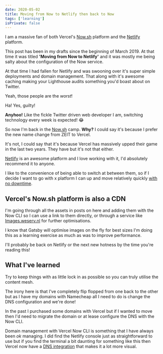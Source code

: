 ```yaml
---
date: 2020-05-02
title: Moving from Now to Netlify then back to Now
tags: ['learning']
isPrivate: false
---
```


<script>
  import Tweet from '$lib/components/tweet.svelte'
</script>

I am a massive fan of both Vercel's [Now.sh] platform and the
[Netlify] platform.

This post has been in my drafts since the beginning of March 2019. At
that time it was titled **'Moving from Now to Netlify'** and it was
mostly me being salty about the configuration of the Now service.

At that time I had fallen for Netlify and was swooning over it's super
simple deployments and domain management. That along with it's awesome
caching making your Lighthouse audits something you'd boast about on
Twitter.

Yeah, those people are the _worst_!

<Tweet tweetLink="spences10/status/1249078453506396160" />

Ha! Yes, guilty!

**Anyhoo!** Like the fickle Twitter driven web developer I am,
switching technology every week is expected! 😂

So now I'm back in the [Now.sh] camp. **Why?** I could say it's
because I prefer the new name change from ZEIT to Vercel.

It's not, I could say that it's because Vercel has massively upped
their game in the last two years. They have but it's not that either.

[Netlify] is an awesome platform and I love working with it, I'd
absolutely recommend it to anyone.

I like to the convenience of being able to switch at between them, so
if I decide I want to go with x platform I can up and move relatively
quickly [with no downtime].

## Vercel's Now.sh platform is also a CDN

I'm going through all the assets in posts on here and adding them with
the Now CLI so I can use a link to them directly, or through a service
like [Images.weserv.nl] for further optimisations.

I know that Gatsby will optimise images on the fly for best sizes I'm
doing this as a learning exercise as much as was to improve
performance.

I'll probably be back on Netlify or the next new hotness by the time
you're reading this!

## What I've learned

Try to keep things with as little lock in as possible so you can truly
utilise the content mesh.

The irony here is that I've completely flip flopped from one back to
the other but as I have my domains with Namecheap all I need to do is
change the DNS configuration and we're done!

In the past I purchased some domains with Vercel but if I wanted to
move then I'd need to migrate the domain or at lease configure the DNS
with the Now CLI.

Domain management with Vercel Now CLI is something that I have always
been _ok_ managing. I did find the Netlify console just as
straightforward to use but if you find the terminal a bit daunting for
something like this then Vercel now have a [DNS integration] that
makes it a lot more visual.

<!-- LINKS -->

[now.sh]: https://now.sh
[netlify]: https://www.netlify.com/
[greenkeeper.io]: https://greenkeeper.io
[images.weserv.nl]: https://images.weserv.nl/docs/quick-reference.html
[with no downtime]:
  https://vercel.com/guides/zero-downtime-domain-migration
[dns integration]: https://vercel.com/integrations/dns
